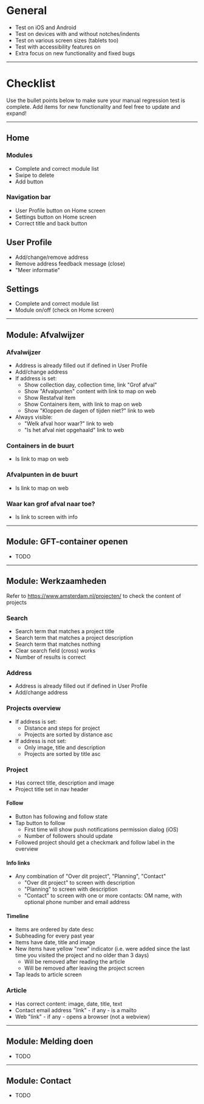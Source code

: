 # General

- Test on iOS and Android
- Test on devices with and without notches/indents
- Test on various screen sizes (tablets too)
- Test with accessibility features on
- Extra focus on new functionality and fixed bugs

---

# Checklist

Use the bullet points below to make sure your manual regression test is complete. Add items for new functionality and feel free to update and expand!

---

## Home

### Modules

- Complete and correct module list
- Swipe to delete
- Add button

### Navigation bar

- User Profile button on Home screen
- Settings button on Home screen
- Correct title and back button

## User Profile

- Add/change/remove address
- Remove address feedback message (close)
- "Meer informatie"

## Settings

- Complete and correct module list
- Module on/off (check on Home screen)

---

## Module: Afvalwijzer

### Afvalwijzer

- Address is already filled out if defined in User Profile
- Add/change address
- If address is set:
  - Show collection day, collection time, link "Grof afval"
  - Show "Afvalpunten" content with link to map on web
  - Show Restafval item
  - Show Containers item, with link to map on web
  - Show "Kloppen de dagen of tijden niet?" link to web
- Always visible:
  - "Welk afval hoor waar?" link to web
  - "Is het afval niet opgehaald" link to web

### Containers in de buurt

- Is link to map on web

### Afvalpunten in de buurt

- Is link to map on web

### Waar kan grof afval naar toe?

- Is link to screen with info

---

## Module: GFT-container openen

- TODO

---

## Module: Werkzaamheden

Refer to https://www.amsterdam.nl/projecten/ to check the content of projects

### Search

- Search term that matches a project title
- Search term that matches a project description
- Search term that matches nothing
- Clear search field (cross) works
- Number of results is correct

### Address

- Address is already filled out if defined in User Profile
- Add/change address

### Projects overview

- If address is set:
  - Distance and steps for project
  - Projects are sorted by distance asc
- If address is not set:
  - Only image, title and description
  - Projects are sorted by title asc

### Project

- Has correct title, description and image
- Project title set in nav header

#### Follow

- Button has following and follow state
- Tap button to follow
  - First time will show push notifications permission dialog (iOS)
  - Number of followers should update
- Followed project should get a checkmark and follow label in the overview

#### Info links

- Any combination of "Over dit project", "Planning", "Contact"
  - "Over dit project" to screen with description
  - "Planning" to screen with description
  - "Contact" to screen with one or more contacts: OM name, with optional phone number and email address

#### Timeline

- Items are ordered by date desc
- Subheading for every past year
- Items have date, title and image
- New items have yellow "new" indicator (i.e. were added since the last time you visited the project and no older than 3 days)
  - Will be removed after reading the article
  - Will be removed after leaving the project screen
- Tap leads to article screen

### Article

- Has correct content: image, date, title, text
- Contact email address "link" - if any - is a mailto
- Web "link" - if any - opens a browser (not a webview)

---

## Module: Melding doen

- TODO

---

## Module: Contact

- TODO

